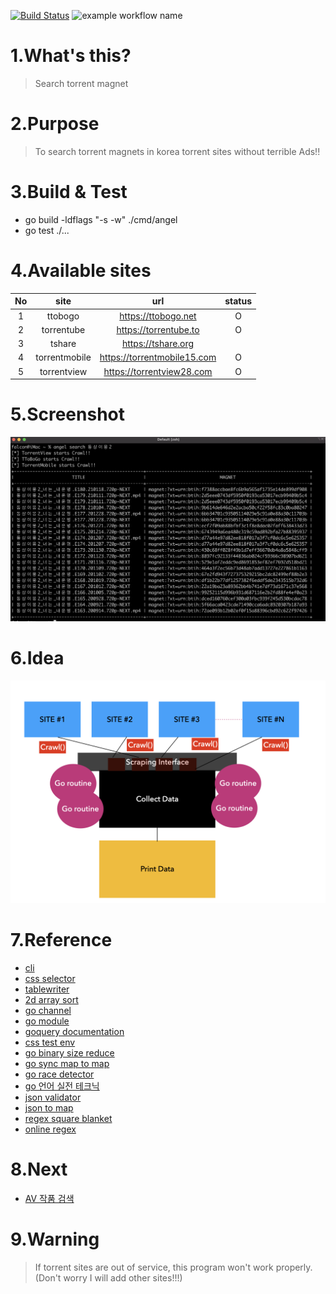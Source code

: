 [![Build Status](https://travis-ci.com/daite/angel.svg?branch=main)](https://travis-ci.com/daite/angel)
![example workflow name](https://github.com/daite/angel/workflows/Go/badge.svg)
# 1.What's this?
> Search torrent magnet
# 2.Purpose
> To search torrent magnets in korea torrent sites without terrible Ads!! 
# 3.Build & Test
* go build -ldflags "-s -w" ./cmd/angel
* go test ./...
# 4.Available sites
| No |      site     |             url             | status |
|:--:|:-------------:|:---------------------------:|:------:|
|  1 |    ttobogo    | https://ttobogo.net         |    O   |
|  2 |   torrentube  | https://torrentube.to       |     O  |
|  3 |     tshare    | https://tshare.org          |       |
|  4 | torrentmobile | https://torrentmobile15.com |    O   |
|  5 | torrentview   | https://torrentview28.com  |    O   |
# 5.Screenshot
![alt tag](https://raw.githubusercontent.com/daite/angel/main/resources/screenshot2.png)
# 6.Idea
![alt tag](https://raw.githubusercontent.com/daite/angel/main/resources/idea.png)
# 7.Reference
* [cli](https://github.com/urfave/cli/blob/master/docs/v2/manual.md)
* [css selector](https://www.w3schools.com/cssref/css_selectors.asp)
* [tablewriter](https://github.com/olekukonko/tablewriter)
* [2d array sort](https://stackoverflow.com/questions/42629541/go-lang-sort-a-2d-array)
* [go channel](https://tour.golang.org/concurrency/4)
* [go module](https://blog.golang.org/using-go-modules)
* [goquery documentation](https://pkg.go.dev/github.com/PuerkitoBio/goquery)
* [css test env](https://try.jsoup.org/)
* [go binary size reduce](https://stackoverflow.com/questions/3861634/how-to-reduce-compiled-file-size)
* [go sync map to map](https://stackoverflow.com/questions/58995416/how-to-pretty-print-the-contents-of-a-sync-map)
* [go race detector](https://golang.org/doc/articles/race_detector.html)
* [go 언어 실전 테크닉](http://www.kyobobook.co.kr/product/detailViewKor.laf?ejkGb=KOR&mallGb=KOR&barcode=9791161750262&orderClick=LAG&Kc=)
* [json validator](https://jsonformatter.curiousconcept.com/)
* [json to map](https://gist.github.com/cuixin/f10cea0f8639454acdfbc0c9cdced764)
* [regex square blanket](https://stackoverflow.com/questions/928072/whats-the-regular-expression-that-matches-a-square-bracket)
* [online regex](https://regex101.com/)
# 8.Next
* [AV 작품 검색](https://setflix.co.kr/service/actor/view.asp?pk=3925)
# 9.Warning
> If torrent sites are out of service, this program won't work properly. (Don't worry I will add other sites!!!)

